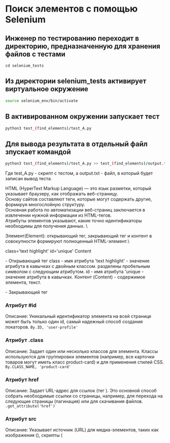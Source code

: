 # Поиск элементов с помощью Selenium

## Инженер по тестированию переходит в директорию, предназначенную для хранения файлов с тестами
```
cd selenium_tests
```
## Из директории selenium_tests активирует виртуальное окружение
```sh
source selenium_env/bin/activate
```
## В активированном окружении запускает тест 
```sh
python3 test_(find_elements)/test_A.py
```
## Для вывода результата в отдельный файл зпускает командой 
```sh
python3 test_(find_elements)/test_A.py >> test_(find_elements)/output.txt
```
Где test_A.py -  скрипт с тестом, а output.txt - файл, в который будет записан вывод теста.



HTML (HyperText Markup Language) — это язык разметки, который указывает браузеру, как отображать веб-страницу. \
Основу сайтов составляют теги, которые могут содержать другие, формируя многослойную структуру. \
Основная работа по автоматизации веб-страниц заключается в извлечении нужной информации из HTML-тегов. \
Атрибуты элементов указывают, какие точно идентификаторы необходимы для получения данных. \



Элемент(Element): открывающий тег, закрывающий тег и контент в совокупности формируют полноценный HTML-элемент.\
<p> class='text highlight' id='unique' Content          </p>
<p>  - Открывающий тег   
class - имя атрибута    'text highlight' - значение атрибута в кавычках с двойным классом.
разделены пробельным символом с следующим атрибутом.
id - имя атрибута       'unique  - значение атрибута в кавычках.
Контент (Content) - содержимое элемента, текст.
</p>  - Закрывающий тег

### Атрибут #id
Описание: Уникальный идентификатор элемента на всей странице может быть только один id, самый надежный способ создания локаторов.
```By.ID, 'user-profile'```

### Атрибут .class
Описание: Задает один или несколько классов для элемента. Классы используются для группировки элементов (например, все карточки товаров могут иметь класс product-card) и для применения стилей CSS.
```By.CLASS_NAME, 'product-card'```

### Атрибут href
Описание: Задает URL-адрес для ссылок (тег <a>). Это основной способ собрать необходимые ссылки со страницы, например, для перехода на следующие страницы (пагинация) или для скачивания файлов.
```.get_attribute('href')```

### Атрибут src
Описание: Указывает источник (URL) для медиа-элементов, таких как изображения (<img>), скрипты (<script>), фреймы (<iframe>).
```.get_attribute('src')```

### Атрибут alt
Описание: Задает альтернативный текст для изображений (тег <img>). Этот текст отображается, если изображение не может быть загружено, и используется программами чтения с экрана, содержит текст с описанием элемента.
```.get_attribute('alt')```

### Атрибут title
Описание: Предоставляет дополнительную информацию об элементе в виде всплывающей подсказки при наведении курсора мыши.
```.get_attribute('title')```

### Атрибут style
Описание: Используется для применения встроенных CSS-стилей непосредственно к элементу. Может указывать на состояние элемента (например, style="display: none;" означает, что элемент скрыт)
```style_attribute = div.get_attribute('style')```
```if 'display: none' not in style_attribute:```
```    print("Элемент видим:", div.text)```

### Атрибуты data-*
Описание: Пользовательские атрибуты данных, предназначенные для хранения дополнительной информации об элементе, которая не связана со стилями или стандартным поведением. 
Веб-разработчики часто используют data-* атрибуты для хранения машиночитаемых данных, таких как ID товара, артикул, цена без форматирования, URL для AJAX-запроса и т.д.
```get_attribute('data-price')```


Пример структуры HTML:
<!DOCTYPE html>                      <!-- Объявление типа документа -->
<html>                               <!-- Корневой элемент -->
  <head>                             <!-- Секция с метаданными -->
    <meta charset="UTF-8">           <!-- Кодировка страницы -->
    <title>Интернет-магазин</title>  <!-- Заголовок страницы - название страницы в браузере, отображается во вкладке.-->
    
    <style>    <!-- Стили CSS для оформления карточки, чаще указывает на файл со стилями -->
      /* CSS для оформления карточки товара */
      .product-card {
        border: 1px solid #ccc;
        padding: 15px;
        width: 300px;}
      .product-title {font-size: 1.2em;}
      .product-price {color: #e44d26;}
    </style>
  </head>

  <body>                      <!-- Тело страницы -->
    <h1>Каталог товаров</h1>  <!-- Главный заголовок -->
    
    <!-- Карточка товара -->
    <div class="product-card" id="product-1">                                                                    <!-- Контейнер товара с классом по которому можно найти группу тегов. -->
      <h2 class="product-title">Название товара</h2>                                                             <!-- Заголовок товара, помогает найти группу тегов. -->
      <img src="product-image.jpg" alt="Изображение товара" width="100">                                         <!-- Изображение товара с атрибутами src, alt и width -->
      <p class="product-description">Описание товара, которое подробно расскажет о его характеристиках.</p>      <!-- Описание  товара -->
      <p class="product-price">Цена: 1000 руб.</p>                                                               <!-- Цена товара -->
      <button type="button" onclick="addToCart('product-1')">Добавить в корзину</button>                         <!-- Кнопка добавления в корзину-->
    </div>
  </body>
</html>




DOM (Document Object Model) представляет собой набор правил, определяющих структуру веб-страницы на языке HTML. 
Он хранит сайт в виде дерева, где каждый элемент называется узлом. 
Узлы могут иметь неограниченную вложенность, но слишком глубокая структура может усложнить код и замедлить работу страницы.
Визуальное представление DOM-дерева: \
Document
└── html
    ├── head
    │   ├── meta
    │   ├── title
    │   └── style
    └── body
        ├── h1
        └── div.product-card
            ├── h2.product-title
            ├── img
            ├── p.product-description
            ├── p.product-price
            └── button


Практическое применение DOM заключается в его использовании для поиска и взаимодействия с элементами на веб-странице. \
При создании парсеров важно понимать структуру DOM и способы доступа к узлам, не внося в них изменения. \
Каждый элемент имеет уникальный путь от корня документа, как папки на ПК. Элементы можно находить по тегам, классам, ID, атрибутам или путям. \
DOM также облегчает перемещение между элементами, включая родительские, дочерние и соседние. При парсинге необходимо учитывать динамическое изменение элементов в DOM. \

 


## Тестовые данные test_A
- [x] Незарегистрированный пользователь переходит по ссылке.
- [x] Ищет все 'input' на веб странице.
- [x] Заполняет каждый найденый 'input' пользовательским текстом.
- [x] Нажимает  кнопку submit.
#### В программе использует 'поиск внутри списка элементов':
На странице несколько одинаковых блоков, в каждом из которых есть кнопка или другой элемент для взаимодействия.\
Ищет все элементы с тегом <input> на странице и возвращает их список для дальнейшего использования.\
 ```.find_elements```\
Цикл for перебирает список найденных элементов ввода, предоставляя доступ к каждому объекту для взаимодействия.\
```for element in input_elements:```\
Метод send_keys() используется для ввода текста в найденный элемент.\
``` element.send_keys('Пользовательский текст')```




## Тестовые данные test_B
- [x] Незарегистрированный пользователь переходит по ссылке.
- [x] Ищет родительский элмент 'input' и находит все его дочерние элементы на веб странице.
- [x] Заполняет каждый дочерний 'input' пользовательским текстом.
- [x] Нажимает  кнопку submit.
#### В программе использует 'каскадный поиск': 
Чтобы добраться до конкретного элемента, сначала ищет его родительский элемент, затем ищет дочерний внутри него.
Ищет родительский элемент\
```parent_element = webdriver.find_element(By.ID, 'parent_id')```\
Ищет дочерний элемент внутри родительского\
```child_element = parent_element.find_element(By.CLASS_NAME, 'child_class')```\
Проходит по каждому дочернему элемемену внутри родительского и вводит текст "Пользовательский текст"\
```[child_element.send_keys("пользовательский текст") for child_element in parent_element]```   




## Тестовые данные test_C
- [x] Незарегистрированный пользователь переходит по ссылке.
- [x] Ищет все элементы 'input' c помощью метода find_elements().
- [x] Если элементы найдены, заполняет каждый пользовательским текстом.
- [x] Нажимает  кнопку submit.
#### В программе использует 'проверку существования элементов': 
Сначала проверяет наличие интересующих элементов на странице, а затем взаимодействуйте с ними.\

Находим все элементы на странице с тегом "input".\
```input_elements = webdriver.find_elements(By.TAG_NAME, "input")```\
Cоздает пустой список для хранения найденных элементов.\
 ```input_elements_list = [] ```\
Перебирает все найденные элементы.\
```for element in input_elements: ```\
Добавляет каждый найденный элемент в список input_list.\
```input_elements_list.append(element)```\
Проверяеn, были ли найдены какие-либо элементы.\
 ```if input_elements:```\
Определяем количество элементов, которые нужно обработать.\
Устанавливает минимальное значение между длиной найденных элементов и длиной списка.\
 ```for i in range(min(len(input_elements), len(input_elements_list))): ```\
Заполняет текстовые поля элементов текстом "Ответ".\
 ```input_elements[i].send_keys("Пользовательский текст")```




## Тестовые данные test_D
- [x] Незарегистрированный пользователь переходит по ссылке.
- [x] Ищет все  элементы 'чекбокс' c помощью метода find_elements().
- [x] Если элементы найдены, кликает на  каждый найденый.
- [x] Если появляется 'alert' после клика по чекбоксу, переключается на него и принимает.
- [x] Нажимает  кнопку submit.
#### В программе использует: 
Поиск по 'проверке существования элементов'
